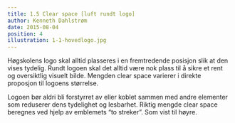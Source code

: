```yaml
---
title: 1.5 Clear space [luft rundt logo]
author: Kenneth Dahlstrøm
date: 2015-08-04
position: 4
illustration: 1-1-hovedlogo.jpg
---
```


Høgskolens logo skal alltid plasseres i en fremtredende posisjon slik at den vises tydelig. Rundt logoen skal det alltid være nok plass til å sikre et rent og oversiktlig visuelt bilde. Mengden clear space varierer i direkte proposjon til logoens størrelse.

Logoen bør aldri bli forstyrret av eller koblet sammen med andre elementer som reduserer dens tydelighet og lesbarhet. Riktig mengde clear space beregnes ved hjelp av emblemets “to streker”. Som vist til høyre.
